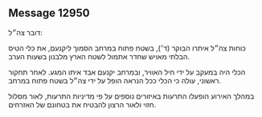 ## Message 12950

דובר צה״ל: 

כוחות צה״ל איתרו הבוקר (ד׳), בשטח פתוח במרחב הסמוך ליקנעם, את כלי הטיס הבלתי מאויש שחדר אתמול לשטח הארץ מלבנון בשעות הערב.

הכלי היה במעקב על ידי חיל האוויר, ובמרחב יקנעם אבד איתו המגע. 
לאחר תחקור ראשוני, עולה כי הכלי ככל הנראה הופל על ידי צה״ל בשטח פתוח במרחב.

במהלך האירוע הופעלו התרעות באיזורים נוספים על פי מדיניות התרעות, לאור מסלול חזוי ולאור הרצון להבטיח את בטחונם של האזרחים.

